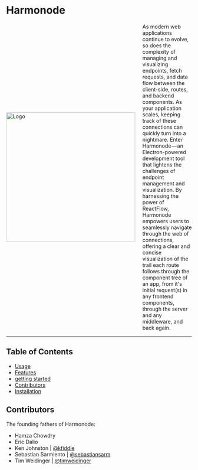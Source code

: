 # Harmonode



<div style="display: flex; align-items: center; justify-content: center; flex-direction:row">
  <img src="https://github.com/oslabs-beta/Harmonode/assets/68034977/9725a0dc-47e6-4397-9efa-f424def1f24a" alt="Logo" width="350">
  <div style="margin-left: 20px;">As modern web applications continue to evolve, so does the complexity of managing and visualizing endpoints, fetch requests, and data flow between the client-side, routes, and backend components. As your application scales, keeping track of these connections can quickly turn into a nightmare.
Enter Harmonode — an Electron-powered development tool that lightens the challenges of endpoint management and visualization. By harnessing the power of ReactFlow, Harmonode empowers users to seamlessly navigate through the web of connections, offering a clear and concise visualization of the trail each route follows through the component tree of an app, from it's initial request(s) in any frontend components, through the server and any middleware, and back again.
</div>
</div>




---

## Table of Contents

- [Usage](#usage)
- [Features](#features)
- [getting started](#gettingstarted)
- [Contributors](#contributors)
- [Installation](#installation)

<a name="contributors"></a>
## Contributors

The founding fathers of Harmonode:

- Hamza Chowdry
- Eric Dalio
- Ken Johnston | [@kfiddle](https://github.com/kfiddle) 
- Sebastian Sarmiento | [@sebastiansarm](https://github.com/sebastiansarm/)
- Tim Weidinger | [@timweidinger](https://github.com/timweidinger) 



<!-- Rest of the content -->
